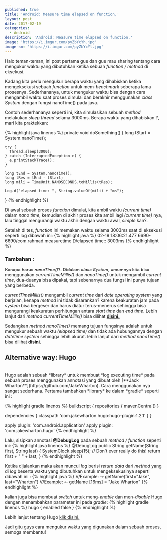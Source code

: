```yaml
---
published: true
title: 'Android: Measure time elapsed on function.'
layout: post
date: 2017-02-19
categories:
  - Android
description: 'Android: Measure time elapsed on function.'
image: 'https://i.imgur.com/pyZbYcYh.jpg'
image-sm: 'https://i.imgur.com/pyZbYcYl.jpg'
---
```


Halo teman-teman, ini post pertama gue dan gue mau sharing tentang cara mengukur waktu yang dibutuhkan ketika sebuah *function / method* di eksekusi.

Kadang kita perlu mengukur berapa waktu yang dihabiskan ketika mengeksekusi sebuah *function* untuk mem-*benchmark* seberapa lama prosesnya. Sederhananya, untuk mengukur waktu bisa dengan cara mengambil waktu saat proses dimulai dan berakhir menggunakan *class System* dengan fungsi nanoTime() pada java.

Contoh sederhananya seperti ini, kita simulasikan sebuah *method* melakukan *sleep thread* selama 3000ms. Berapa waktu yang dihabiskan ?, mari kita praktekkan: 

{% highlight java linenos %}
private void doSomething() {
    long tStart = System.nanoTime();

    try {
      Thread.sleep(3000);
    } catch (InterruptedException e) {
      e.printStackTrace();
    }

    long tEnd = System.nanoTime();
    long tRes = tEnd - tStart;
    long mili = TimeUnit.NANOSECONDS.toMillis(tRes);

    Log.d("elapsed time: ", String.valueOf(mili) + "ms");
  }
{% endhighlight %}
<br/>

Di awal sebuah proses *function* dimulai, kita ambil waktu *(current time)* dalam *nano time*, kemudian di akhir proses kita ambil lagi *(current time)* nya, lalu tinggal mengurangi waktu akhir dengan waktu awal, *simple* kan?.

Setelah di tes, *function* ini memakan waktu selama 3003ms saat di eksekusi seperti log dibawah ini:
{% highlight java %}
02-19 18:06:21.477 6690-6690/com.rahmad.measuretime D/elapsed time:: 3003ms
{% endhighlight %}
<br/>

### Tambahan :

Kenapa harus *nanoTime()*?. Didalam *class System*, umumnya kita bisa menggunakan *currentTimeMillis()* dan *nanoTime()* untuk mengambil *current time*, dua-duanya bisa dipakai, tapi sebenarnya dua fungsi ini punya tujuan yang berbeda.

*currentTimeMillis()* mengambil *current time* dari *date operating system* yang berjalan, kenapa *method* ini tidak disarankan? karena keakuratan jam pada *system* bisa bergeser dan harus diatur terus-menerus sehingga bisa mengurangi keakuratan perhitungan antara *start time* dan *end time*. Lebih lanjut dari *method currentTimeMillis()* bisa dilihat [**disini.**](https://developer.android.com/reference/java/lang/System.html#currentTimeMillis())

Sedangkan *method nanoTime()* memang tujuan fungsinya adalah untuk mengukur sebuah waktu *(elapsed time)* dan tidak ada hubungannya dengan *datetime* *system* sehingga lebih akurat. lebih lanjut dari *method nanoTime()* bisa dilihat [**disini.**](https://developer.android.com/reference/java/lang/System.html#nanoTime())
<br/>
## Alternative way: Hugo
<br/>
Hugo adalah sebuah *library* untuk membuat *log executing time* pada sebuah proses menggunakan annotasi yang dibuat oleh [**Jack Wharton**](https://github.com/JakeWharton). Cara menggunakan nya sangat sederhana.
Pertama tambahkan *library* ke dalam *gradle* seperti ini :

{% highlight gradle linenos  %}
buildscript {
  repositories {
    mavenCentral()
  }

  dependencies {
    classpath 'com.jakewharton.hugo:hugo-plugin:1.2.1'
  }
}

apply plugin: 'com.android.application'
apply plugin: 'com.jakewharton.hugo'
{% endhighlight %}
<br/>

Lalu, sisipkan annotasi **@DebugLog** pada sebuah *method / function* seperti ini:
{% highlight java linenos %}
@DebugLog
public String getName(String first, String last) {
  SystemClock.sleep(15); // Don't ever really do this!
  return first + " " + last;
}
{% endhighlight %}
<br/>

Ketika dijalankan maka akan muncul *log* berisi *return data* dari *method* yang di *log* beserta waktu yang dibutuhkan untuk mengeksekusinya seperti dibawah ini :
{% highlight java %}
V/Example: ⇢ getName(first="Jake", last="Wharton")
V/Example: ⇠ getName [16ms] = "Jake Wharton"
{% endhighlight %}
<br/>

kalian juga bisa membuat *switch* untuk meng-*enable* dan men-*disable* Hugo dengan menambahkan parameter ini pada *gradle*:
{% highlight gradle linenos  %}
hugo {
  enabled false
}
{% endhighlight %}
<br/>

Lebih lanjut tentang Hugo [klik disini.](https://github.com/JakeWharton/hugo)

Jadi gitu guys cara mengukur waktu yang digunakan dalam sebuah proses, semoga membantu!
